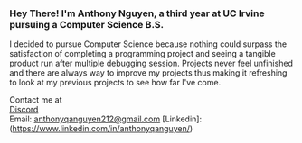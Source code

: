 ### **Hey There! I'm Anthony Nguyen, a third year at UC Irvine pursuing a Computer Science B.S.**  
I decided to pursue Computer Science because nothing could surpass the satisfaction of completing a programming project 
and seeing a tangible product run after multiple debugging session. 
Projects never feel unfinished and there are always way to improve my projects thus making it refreshing to look at my previous projects to see how far I've come.

Contact me at   
[Discord](https://www.discordapp.com/users/169237816017027077)  
Email: anthonyqanguyen212@gmail.com
[Linkedin]: (https://www.linkedin.com/in/anthonyqanguyen/)

<!--
**anthoqn2/anthoqn2** is a ✨ _special_ ✨ repository because its `README.md` (this file) appears on your GitHub profile.

Here are some ideas to get you started:

- 🔭 I’m currently working on ...
- 🌱 I’m currently learning ...
- 👯 I’m looking to collaborate on ...
- 🤔 I’m looking for help with ...
- 💬 Ask me about ...
- 📫 How to reach me: ...
- 😄 Pronouns: ...
- ⚡ Fun fact: ...
-->

